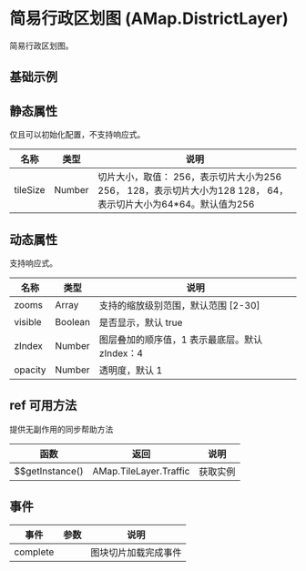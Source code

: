 # 简易行政区划图 (AMap.DistrictLayer)
简易行政区划图。

## 基础示例

<vuep template="#example"></vuep>

<script v-pre type="text/x-template" id="example">

  <template>
    <div class="amap-page-container">
      <el-amap vid="amapDemo" :zoom="zoom" :center="center" class="amap-demo">
        <el-amap-layer-district :visible="visible" type="Country" adcode="100000" :dept="2" :styles="styles"></el-amap-layer-district>
      </el-amap>
      <div class="toolbar">
        <button type="button" name="button" @click="toggleVisible">{{visible ? '隐藏图层' : '显示图层'}}</button>
      </div>
    </div>
  </template>

  <style>
    .amap-demo {
      height: 300px;
    }
  </style>

  <script>
    // 颜色辅助方法
    var colors = {};
    var getColorByAdcode = function (adcode) {
        if (!colors[adcode]) {
            var gb = Math.random() * 155 + 50;
            colors[adcode] = 'rgb(' + gb + ',' + gb + ',255)';
        }

        return colors[adcode];
    };
    module.exports = {
      name: 'amap-page',
      data() {
        return {
          zoom: 8,
          center: [121.5273285, 31.21515044],
          visible: true,
          styles: {
              'fill': function (properties) {
                  // properties为可用于做样式映射的字段，包含
                  // NAME_CHN:中文名称
                  // adcode_pro
                  // adcode_cit
                  // adcode
                  var adcode = properties.adcode;
                  return getColorByAdcode(adcode);
              },
              'province-stroke': 'cornflowerblue',
              'city-stroke': 'white', // 中国地级市边界
              'county-stroke': 'rgba(255,255,255,0.5)' // 中国区县边界
          }
        };
      },
      methods: {
        toggleVisible(){
          this.visible = !this.visible;
        }
      }
    };
  </script>

</script>


## 静态属性
仅且可以初始化配置，不支持响应式。

名称 | 类型 | 说明
---|---|---|
tileSize | Number | 切片大小，取值： 256，表示切片大小为256 256， 128，表示切片大小为128 128， 64，表示切片大小为64*64。默认值为256

## 动态属性
支持响应式。

名称 | 类型 | 说明
---|---|---|
zooms | Array | 支持的缩放级别范围，默认范围 [2-30]
visible | Boolean | 是否显示，默认 true
zIndex | Number | 图层叠加的顺序值，1 表示最底层。默认 zIndex：4
opacity | Number | 透明度，默认 1

## ref 可用方法
提供无副作用的同步帮助方法

函数 | 返回 | 说明
---|---|---|
$$getInstance() | AMap.TileLayer.Traffic | 获取实例

## 事件

事件 | 参数 | 说明
---|---|---|
complete |  | 图块切片加载完成事件
